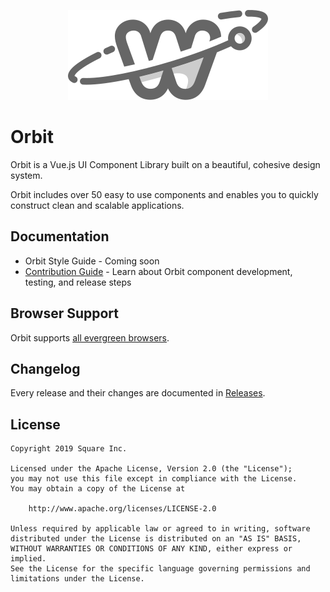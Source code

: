 <p align="center">
	<img src="/.github/orbit-logo.svg">
</p>

# Orbit
Orbit is a Vue.js UI Component Library built on a beautiful, cohesive design system.

Orbit includes over 50 easy to use components and enables you to quickly construct clean and scalable applications.

## Documentation
- Orbit Style Guide - Coming soon
- [Contribution Guide](/.github/CONTRIBUTING.md) - Learn about Orbit component development, testing, and release steps

## Browser Support
Orbit supports [all evergreen browsers](/.browserslistrc).

## Changelog
Every release and their changes are documented in [Releases](https://github.com/square/orbit/releases).

## License
```
Copyright 2019 Square Inc.

Licensed under the Apache License, Version 2.0 (the "License");
you may not use this file except in compliance with the License.
You may obtain a copy of the License at

    http://www.apache.org/licenses/LICENSE-2.0

Unless required by applicable law or agreed to in writing, software
distributed under the License is distributed on an "AS IS" BASIS,
WITHOUT WARRANTIES OR CONDITIONS OF ANY KIND, either express or implied.
See the License for the specific language governing permissions and
limitations under the License.
```
